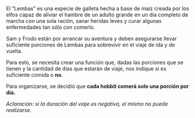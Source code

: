 <p>El “Lembas” es una especie de galleta hecha a base de maíz creada por los elfos capaz de aliviar el hambre de un adulto grande en un día completo de marcha con una sola ración, sanar heridas leves y curar algunas enfermedades tan sólo con comerlo.</p><p>Sam y Frodo están por arrancar su aventura y deben asegurarse llevar suficiente porciones de Lembas para sobrevivir en el viaje de ida y de vuelta.</p><p>Para esto, se necesita crear una función que, dadas las porciones que se tienen y la cantidad de días que estarán de viaje, nos indique si es suficiente comida o <b>no</b>.</p><p>Para organizarse, se decidió que <b><b>cada hobbit comerá</b> <b>solo una porción por día.</b></b></p><p><i>Aclaración: si la duración del viaje es negativa, el mismo no puede realizarse.</i>​</p>